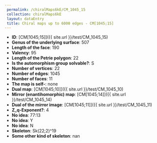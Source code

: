 ```yaml
--- 
 permalink: /chiralMaps6kE/CM_1045_15 
 collection: chiralMaps6kE
 layout: dataEntry
 title: Chiral maps up to 6000 edges - CM[1045;15]
---
```


- **ID**: [CM[1045;15]]({{ site.url }}/test/CM_1045_15)
- **Genus of the underlying surface**: 507
- **Length of the face**: 190
- **Valency**: 95
- **Length of the Petrie polygon**: 22
- **Is the automorphism group solvable?**: S
- **Number of vertices**: 22
- **Number of edges**: 1045
- **Number of faces**: 11
- **The map is self-**: none
- **Dual map**: [CM[1045;10]]({{ site.url }}/test/CM_1045_10)
- **Mirror (enantihomorphic) map**: [CM[1045;14]]({{ site.url }}/test/CM_1045_14)
- **Dual of the mirror image**: [CM[1045;11]]({{ site.url }}/test/CM_1045_11)
- **Z_q-Exponent?**: 4
- **No idea**:  77:13
- **No idea**: Y
- **No idea**: N
- **Skeleton**: Sk(22;2)^19
- **Some other kind of skeleton**: nan

